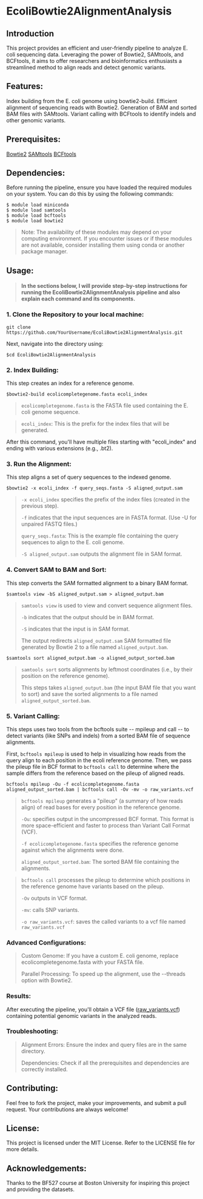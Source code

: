 # **EcoliBowtie2AlignmentAnalysis**
## Introduction
This project provides an efficient and user-friendly pipeline to analyze E. coli sequencing data. Leveraging the power of Bowtie2, SAMtools, and BCFtools, it aims to offer researchers and bioinformatics enthusiasts a streamlined method to align reads and detect genomic variants.

## Features:
Index building from the E. coli genome using bowtie2-build.
Efficient alignment of sequencing reads with Bowtie2.
Generation of BAM and sorted BAM files with SAMtools.
Variant calling with BCFtools to identify indels and other genomic variants.
## Prerequisites:
[Bowtie2](http://bowtie-bio.sourceforge.net/bowtie2/index.shtml)
[SAMtools](http://www.htslib.org/)
[BCFtools](http://www.htslib.org/doc/bcftools.html)


## Dependencies:
Before running the pipeline, ensure you have loaded the required modules on your system. You can do this by using the following commands:
```
$ module load miniconda
$ module load samtools
$ module load bcftools
$ module load bowtie2
```
> Note: The availability of these modules may depend on your computing environment. If you encounter issues or if these modules are not available, consider installing them using conda or another package manager.


## **Usage:**

> 
>#### In the sections below, I will provide step-by-step instructions for running the EcoliBowtie2AlignmentAnalysis pipeline and also explain each command and its components.
> 

### 1. Clone the Repository to your local machine:

```
git clone https://github.com/YourUsername/EcoliBowtie2AlignmentAnalysis.git
```

Next, navigate into the directory using:
```
$cd EcoliBowtie2AlignmentAnalysis
```


### 2. Index Building:
This step creates an index for a reference genome. 

```
$bowtie2-build ecolicompletegenome.fasta ecoli_index
```

>`ecolicompletegenome.fasta` is the FASTA file used containing the E. coli genome sequence.

>`ecoli_index`: This is the prefix for the index files that will be generated. 


After this command, you'll have multiple files starting with "ecoli_index" and ending with various extensions (e.g., .bt2).


### 3. Run the Alignment:

This step aligns a set of query sequences to the indexed genome.

```
$bowtie2 -x ecoli_index -f query_seqs.fasta -S aligned_output.sam
```


>`-x ecoli_index` specifies the prefix of the index files (created in the previous step).
>
>`-f` indicates that the input sequences are in FASTA format. (Use -U for unpaired FASTQ files.)
>
>`query_seqs.fasta`: This is the example file containing the query sequences to align to the E. coli genome.
>
>`-S aligned_output.sam` outputs the alignment file in SAM format.


### 4. Convert SAM to BAM and Sort:

This step converts the SAM formatted alignment to a binary BAM format.


```
$samtools view -bS aligned_output.sam > aligned_output.bam
```


>`samtools view` is used to view and convert sequence alignment files.
>
>`-b` indicates that the output should be in BAM format.
>
>`-S` indicates that the input is in SAM format.
>
>The output redirects `aligned_output.sam` SAM formatted file generated by Bowtie 2 to a file named `aligned_output.bam`.

```
$samtools sort aligned_output.bam -o aligned_output_sorted.bam
```
>`samtools sort` sorts alignments by leftmost coordinates (i.e., by their position on the reference genome).
>
>This steps takes `aligned_output.bam` (the input BAM file that you want to sort) and save the sorted alignments to a file named `aligned_output_sorted.bam`.

### 5. Variant Calling:

This steps uses two tools from the bcftools suite -- mpileup and call -- to detect variants (like SNPs and indels) from a sorted BAM file of sequence alignments. 

First, `bcftools mpileup` is used to help in visualizing how reads from the query align to each position in the ecoli reference genome. Then, we pass the pileup file in BCF format to `bcftools call` to determine where the sample differs from the reference based on the pileup of aligned reads.

```
bcftools mpileup -Ou -f ecolicompletegenome.fasta aligned_output_sorted.bam | bcftools call -Ov -mv -o raw_variants.vcf
```

>`bcftools mpileup` generates a "pileup" (a summary of how reads align) of read bases for every position in the reference genome.
>
>`-Ou`: specifies output in the uncompressed BCF format. This format is more space-efficient and faster to process than Variant Call Format (VCF).
>
>`-f ecolicompletegenome.fasta` specifies the reference genome against which the alignments were done.
>
>`aligned_output_sorted.bam`: The sorted BAM file containing the alignments.

>`bcftools call` processes the pileup to determine which positions in the reference genome have variants based on the pileup.
>
> `-Ov` outputs in VCF format.
>
> `-mv`: calls SNP variants.
>
> `-o raw_variants.vcf`: saves the called variants to a vcf file named `raw_variants.vcf`

### Advanced Configurations:

> Custom Genome: If you have a custom E. coli genome, replace ecolicompletegenome.fasta with your FASTA file.
>
> Parallel Processing: To speed up the alignment, use the --threads option with Bowtie2.

### Results:
After executing the pipeline, you'll obtain a VCF file ([raw_variants.vcf](raw_variants.vcf)) containing potential genomic variants in the analyzed reads.

### Troubleshooting:
> Alignment Errors: Ensure the index and query files are in the same directory.
>
> Dependencies: Check if all the prerequisites and dependencies are correctly installed.

## Contributing:
Feel free to fork the project, make your improvements, and submit a pull request. Your contributions are always welcome!

## License:
This project is licensed under the MIT License. Refer to the LICENSE file for more details.

## Acknowledgements:
Thanks to the BF527 course at Boston University for inspiring this project and providing the datasets.
